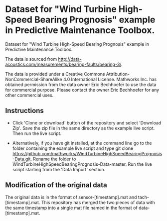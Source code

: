 # Dataset for "Wind Turbine High-Speed Bearing Prognosis" example in Predictive Maintenance Toolbox.
Dataset for "Wind Turbine High-Speed Bearing Prognosis" example in Predictive Maintenance Toolbox.

The data is sourced from http://data-acoustics.com/measurements/bearing-faults/bearing-3/.

The data is provided under a Creative Commons Attribution-NonCommercial-ShareAlike 4.0 International License. Mathworks Inc. has obtained permission from the data owner Eric Bechhoefer to use the data for commercial purpose. Please contact the owner Eric Bechhoefer for any other commercial uses.

## Instructions
- Click 'Clone or download' button of the repository and select 'Download Zip'. Save the zip file in the same directory as the example live script. Then run the live script.

- Alternatively, if you have git installed, at the command line go to the folder containing the example live script and type git clone https://github.com/mathworks/WindTurbineHighSpeedBearingPrognosis-Data.git. Rename the folder to WindTurbineHighSpeedBearingPrognosis-Data-master. Run the live script starting from the 'Data Import' section.

## Modification of the original data
The original data is in the format of sensor-[timestamp].mat and tach-[timestamp].mat. This repository has merged the two pieces of data with the same timestamp into a single mat file named in the format of data-[timestamp].mat.
